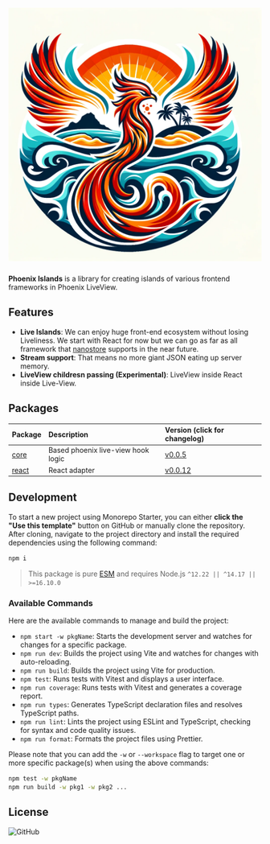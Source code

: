 <!-- Make sure you overwrite all the contents of this readme file with yours on your real project! -->

# <img src=".github/media/logo.png" alt="Logo" width="520px">

<!-- [![GitHub Workflow Status](https://img.shields.io/github/workflow/status/phoenix-islands/phoenix-islands-js/Release?style=flat-square)](https://github.com/phoenix-islands/phoenix-islands-js/actions/workflows/release.yml) -->

**Phoenix Islands** is a library for creating islands of various frontend frameworks in Phoenix LiveView.

## Features

- **Live Islands**: We can enjoy huge front-end ecosystem without losing Liveliness. We start with React for now but we can go as far as all framework that [nanostore](https://github.com/nanostores/nanostores) supports in the near future.
- **Stream support**: That means no more giant JSON eating up server memory.
- **LiveView childresn passing (Experimental)**: LiveView inside React inside Live-View.

## Packages

| Package                 | Description                        | Version (click for changelog)          |
| :---------------------- | :--------------------------------- | :------------------------------------- |
| [core](packages/core)   | Based phoenix live-view hook logic | [v0.0.5](packages/core/changelog.md)   |
| [react](packages/react) | React adapter                      | [v0.0.12](packages/react/changelog.md) |

## Development

To start a new project using Monorepo Starter, you can either **click the "Use this template"** button on GitHub or manually clone the repository. After cloning, navigate to the project directory and install the required dependencies using the following command:

```bash
npm i
```

> This package is pure [ESM](https://gist.github.com/sindresorhus/a39789f98801d908bbc7ff3ecc99d99c) and requires Node.js `^12.22 || ^14.17 || >=16.10.0`

### Available Commands

Here are the available commands to manage and build the project:

- `npm start -w pkgName`: Starts the development server and watches for changes for a specific package.
- `npm run dev`: Builds the project using Vite and watches for changes with auto-reloading.
- `npm run build`: Builds the project using Vite for production.
- `npm test`: Runs tests with Vitest and displays a user interface.
- `npm run coverage`: Runs tests with Vitest and generates a coverage report.
- `npm run types`: Generates TypeScript declaration files and resolves TypeScript paths.
- `npm run lint`: Lints the project using ESLint and TypeScript, checking for syntax and code quality issues.
- `npm run format`: Formats the project files using Prettier.

Please note that you can add the `-w` or `--workspace` flag to target one or more specific package(s) when using the above commands:

```bash
npm test -w pkgName
npm run build -w pkg1 -w pkg2 ...
```

## License

![GitHub](https://img.shields.io/github/license/phoenix-islands/phoenix-islands-js)
